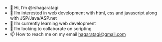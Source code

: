 - 👋 Hi, I’m @rshagaratagi
- 👀 I’m interested in web development with html, css and javascript along with JSP/Java/ASP.net
- 🌱 I’m currently learning web development
- 💞️ I’m looking to collaborate on scripting 
- 📫 How to reach me on my email hagaratagi@gmail.com

<!---
rshagaratagi/rshagaratagi is a ✨ special ✨ repository because its `README.md` (this file) appears on your GitHub profile.
You can click the Preview link to take a look at your changes.
--->
